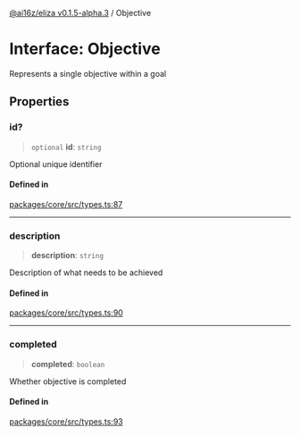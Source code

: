 [@ai16z/eliza v0.1.5-alpha.3](../index.md) / Objective

# Interface: Objective

Represents a single objective within a goal

## Properties

### id?

> `optional` **id**: `string`

Optional unique identifier

#### Defined in

[packages/core/src/types.ts:87](https://github.com/monilpat/eliza/blob/main/packages/core/src/types.ts#L87)

---

### description

> **description**: `string`

Description of what needs to be achieved

#### Defined in

[packages/core/src/types.ts:90](https://github.com/monilpat/eliza/blob/main/packages/core/src/types.ts#L90)

---

### completed

> **completed**: `boolean`

Whether objective is completed

#### Defined in

[packages/core/src/types.ts:93](https://github.com/monilpat/eliza/blob/main/packages/core/src/types.ts#L93)
